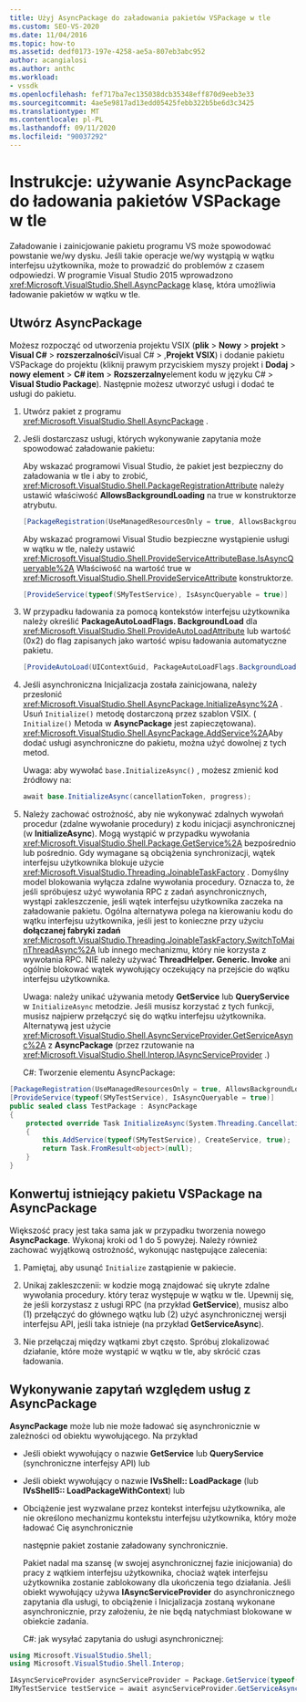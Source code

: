 ```yaml
---
title: Użyj AsyncPackage do załadowania pakietów VSPackage w tle
ms.custom: SEO-VS-2020
ms.date: 11/04/2016
ms.topic: how-to
ms.assetid: dedf0173-197e-4258-ae5a-807eb3abc952
author: acangialosi
ms.author: anthc
ms.workload:
- vssdk
ms.openlocfilehash: fef717ba7ec135038dcb35348eff870d9eeb3e33
ms.sourcegitcommit: 4ae5e9817ad13edd05425febb322b5be6d3c3425
ms.translationtype: MT
ms.contentlocale: pl-PL
ms.lasthandoff: 09/11/2020
ms.locfileid: "90037292"
---
```

# <a name="how-to-use-asyncpackage-to-load-vspackages-in-the-background"></a>Instrukcje: używanie AsyncPackage do ładowania pakietów VSPackage w tle
Załadowanie i zainicjowanie pakietu programu VS może spowodować powstanie we/wy dysku. Jeśli takie operacje we/wy wystąpią w wątku interfejsu użytkownika, może to prowadzić do problemów z czasem odpowiedzi. W programie Visual Studio 2015 wprowadzono  <xref:Microsoft.VisualStudio.Shell.AsyncPackage> klasę, która umożliwia ładowanie pakietów w wątku w tle.

## <a name="create-an-asyncpackage"></a>Utwórz AsyncPackage
 Możesz rozpocząć od utworzenia projektu VSIX (**plik**  >  **Nowy**  >  **projekt**  >  **Visual C#**  >  **rozszerzalności**Visual C#  >  ,**Projekt VSIX**) i dodanie pakietu VSPackage do projektu (kliknij prawym przyciskiem myszy projekt i **Dodaj**  >  **nowy element**  >  **C# item**  >  **Rozszerzalny**element kodu w języku C#  >  **Visual Studio Package**). Następnie możesz utworzyć usługi i dodać te usługi do pakietu.

1. Utwórz pakiet z programu <xref:Microsoft.VisualStudio.Shell.AsyncPackage> .

2. Jeśli dostarczasz usługi, których wykonywanie zapytania może spowodować załadowanie pakietu:

    Aby wskazać programowi Visual Studio, że pakiet jest bezpieczny do załadowania w tle i aby to zrobić, <xref:Microsoft.VisualStudio.Shell.PackageRegistrationAttribute> należy ustawić właściwość **AllowsBackgroundLoading** na true w konstruktorze atrybutu.

   ```csharp
   [PackageRegistration(UseManagedResourcesOnly = true, AllowsBackgroundLoading = true)]

   ```

    Aby wskazać programowi Visual Studio bezpieczne wystąpienie usługi w wątku w tle, należy ustawić <xref:Microsoft.VisualStudio.Shell.ProvideServiceAttributeBase.IsAsyncQueryable%2A> Właściwość na wartość true w <xref:Microsoft.VisualStudio.Shell.ProvideServiceAttribute> konstruktorze.

   ```csharp
   [ProvideService(typeof(SMyTestService), IsAsyncQueryable = true)]

   ```

3. W przypadku ładowania za pomocą kontekstów interfejsu użytkownika należy określić **PackageAutoLoadFlags. BackgroundLoad** dla <xref:Microsoft.VisualStudio.Shell.ProvideAutoLoadAttribute> lub wartość (0x2) do flag zapisanych jako wartość wpisu ładowania automatyczne pakietu.

   ```csharp
   [ProvideAutoLoad(UIContextGuid, PackageAutoLoadFlags.BackgroundLoad)]

   ```

4. Jeśli asynchroniczna Inicjalizacja została zainicjowana, należy przesłonić <xref:Microsoft.VisualStudio.Shell.AsyncPackage.InitializeAsync%2A> . Usuń `Initialize()` metodę dostarczoną przez szablon VSIX. ( `Initialize()` Metoda w **AsyncPackage** jest zapieczętowana). <xref:Microsoft.VisualStudio.Shell.AsyncPackage.AddService%2A>Aby dodać usługi asynchroniczne do pakietu, można użyć dowolnej z tych metod.

    Uwaga: aby wywołać `base.InitializeAsync()` , możesz zmienić kod źródłowy na:

   ```csharp
   await base.InitializeAsync(cancellationToken, progress);
   ```

5. Należy zachować ostrożność, aby nie wykonywać zdalnych wywołań procedur (zdalne wywołanie procedury) z kodu inicjacji asynchronicznej (w **InitializeAsync**). Mogą wystąpić w przypadku wywołania <xref:Microsoft.VisualStudio.Shell.Package.GetService%2A> bezpośrednio lub pośrednio.  Gdy wymagane są obciążenia synchronizacji, wątek interfejsu użytkownika blokuje użycie <xref:Microsoft.VisualStudio.Threading.JoinableTaskFactory> . Domyślny model blokowania wyłącza zdalne wywołania procedury. Oznacza to, że jeśli spróbujesz użyć wywołania RPC z zadań asynchronicznych, wystąpi zakleszczenie, jeśli wątek interfejsu użytkownika zaczeka na załadowanie pakietu. Ogólna alternatywa polega na kierowaniu kodu do wątku interfejsu użytkownika, jeśli jest to konieczne przy użyciu **dołączanej fabryki zadań** <xref:Microsoft.VisualStudio.Threading.JoinableTaskFactory.SwitchToMainThreadAsync%2A> lub innego mechanizmu, który nie korzysta z wywołania RPC.  NIE należy używać **ThreadHelper. Generic. Invoke** ani ogólnie blokować wątek wywołujący oczekujący na przejście do wątku interfejsu użytkownika.

    Uwaga: należy unikać używania metody **GetService** lub **QueryService** w `InitializeAsync` metodzie. Jeśli musisz korzystać z tych funkcji, musisz najpierw przełączyć się do wątku interfejsu użytkownika. Alternatywą jest użycie <xref:Microsoft.VisualStudio.Shell.AsyncServiceProvider.GetServiceAsync%2A> z **AsyncPackage** (przez rzutowanie na <xref:Microsoft.VisualStudio.Shell.Interop.IAsyncServiceProvider> .)

   C#: Tworzenie elementu AsyncPackage:

```csharp
[PackageRegistration(UseManagedResourcesOnly = true, AllowsBackgroundLoading = true)]
[ProvideService(typeof(SMyTestService), IsAsyncQueryable = true)]
public sealed class TestPackage : AsyncPackage
{
    protected override Task InitializeAsync(System.Threading.CancellationToken cancellationToken, IProgress<ServiceProgressData> progress)
    {
        this.AddService(typeof(SMyTestService), CreateService, true);
        return Task.FromResult<object>(null);
    }
}
```

## <a name="convert-an-existing-vspackage-to-asyncpackage"></a>Konwertuj istniejący pakietu VSPackage na AsyncPackage
 Większość pracy jest taka sama jak w przypadku tworzenia nowego **AsyncPackage**. Wykonaj kroki od 1 do 5 powyżej. Należy również zachować wyjątkową ostrożność, wykonując następujące zalecenia:

1. Pamiętaj, aby usunąć `Initialize` zastąpienie w pakiecie.

2. Unikaj zakleszczenii: w kodzie mogą znajdować się ukryte zdalne wywołania procedury. który teraz występuje w wątku w tle. Upewnij się, że jeśli korzystasz z usługi RPC (na przykład **GetService**), musisz albo (1) przełączyć do głównego wątku lub (2) użyć asynchronicznej wersji interfejsu API, jeśli taka istnieje (na przykład **GetServiceAsync**).

3. Nie przełączaj między wątkami zbyt często. Spróbuj zlokalizować działanie, które może wystąpić w wątku w tle, aby skrócić czas ładowania.

## <a name="querying-services-from-asyncpackage"></a>Wykonywanie zapytań względem usług z AsyncPackage
 **AsyncPackage** może lub nie może ładować się asynchronicznie w zależności od obiektu wywołującego. Na przykład

- Jeśli obiekt wywołujący o nazwie **GetService** lub **QueryService** (synchroniczne interfejsy API) lub

- Jeśli obiekt wywołujący o nazwie **IVsShell:: LoadPackage** (lub **IVsShell5:: LoadPackageWithContext**) lub

- Obciążenie jest wyzwalane przez kontekst interfejsu użytkownika, ale nie określono mechanizmu kontekstu interfejsu użytkownika, który może ładować Cię asynchronicznie

  następnie pakiet zostanie załadowany synchronicznie.

  Pakiet nadal ma szansę (w swojej asynchronicznej fazie inicjowania) do pracy z wątkiem interfejsu użytkownika, chociaż wątek interfejsu użytkownika zostanie zablokowany dla ukończenia tego działania. Jeśli obiekt wywołujący używa **IAsyncServiceProvider** do asynchronicznego zapytania dla usługi, to obciążenie i Inicjalizacja zostaną wykonane asynchronicznie, przy założeniu, że nie będą natychmiast blokowane w obiekcie zadania.

  C#: jak wysyłać zapytania do usługi asynchronicznej:

```csharp
using Microsoft.VisualStudio.Shell;
using Microsoft.VisualStudio.Shell.Interop;

IAsyncServiceProvider asyncServiceProvider = Package.GetService(typeof(SAsyncServiceProvider)) as IAsyncServiceProvider;
IMyTestService testService = await asyncServiceProvider.GetServiceAsync(typeof(SMyTestService)) as IMyTestService;
```
